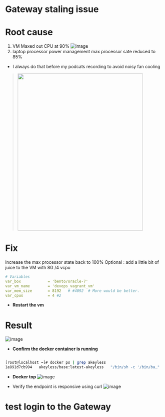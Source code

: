 # Gateway staling issue
# Root cause
1. VM Maxed out CPU at  90%
   ![image](https://github.com/brokedba/Akeyless_demo/assets/29458929/bbc69270-2505-429a-9308-1148ea8e5eb6)
2. laptop processor power management  max processor sate reduced to 85%
- I always do that before my podcats recording to avoid noisy fan cooling

> <img src="https://github.com/brokedba/Akeyless_demo/assets/29458929/3bb652c3-80b3-442a-a25a-71cf882b3759" width="400" height="500" />


# Fix 
Increase the max processor state back to 100%
Optional : add a little bit of juice to the VM with 8G /4 vcpu 
```yaml
# Variables
var_box            = 'bento/oracle-7'
var_vm_name        = 'devops_vagrant_vm'
var_mem_size       = 8192   # #4092  # More would be better.
var_cpus           = 4 #2
```

- **Restart the vm**
# Result 
![image](https://github.com/brokedba/Akeyless_demo/assets/29458929/d9096103-535e-4f88-8407-b23fc4cb2979)

- **Confirm the docker container is running**
```bash

[root@localhost ~]# docker ps | grep akeyless
1e891d7cb994   akeyless/base:latest-akeyless   "/bin/sh -c '/bin/ba…"   7 days ago    Up 6 minutes    0.0.0.0:5696->5696/tcp, :::5696->5696/tcp, 0.0.0.0:8000->8000/tcp, :::8000->8000/tcp, 0.0.0.0:8080-8081->8080-8081/tcp, :::8080-8081->8080-8081/tcp, 0.0.0.0:8200->8200/tcp, :::8200->8200/tcp, 0.0.0.0:18888->18888/tcp, :::18888->18888/tcp   akeyless-dock-gw

```
- **Docker top**
![image](https://github.com/brokedba/Akeyless_demo/assets/29458929/60247124-7422-4284-887d-d40342706042)

- Verify the endpoint is responsive using curl
![image](https://github.com/brokedba/Akeyless_demo/assets/29458929/34413b0f-a490-42bf-acf5-81fc62e710f9)


# test login to the Gateway 

